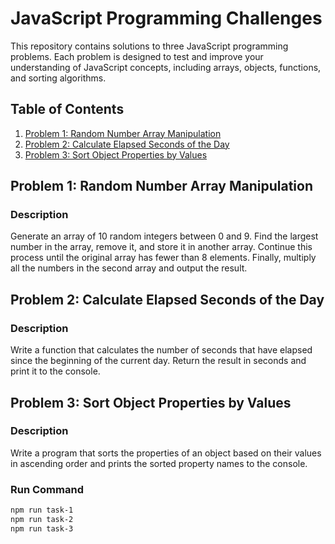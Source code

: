 # JavaScript Programming Challenges

This repository contains solutions to three JavaScript programming problems. Each problem is designed to test and improve your understanding of JavaScript concepts, including arrays, objects, functions, and sorting algorithms.

## Table of Contents

1. [Problem 1: Random Number Array Manipulation](#problem-1-random-number-array-manipulation)
2. [Problem 2: Calculate Elapsed Seconds of the Day](#problem-2-calculate-elapsed-seconds-of-the-day)
3. [Problem 3: Sort Object Properties by Values](#problem-3-sort-object-properties-by-values)

## Problem 1: Random Number Array Manipulation

### Description
Generate an array of 10 random integers between 0 and 9. Find the largest number in the array, remove it, and store it in another array. Continue this process until the original array has fewer than 8 elements. Finally, multiply all the numbers in the second array and output the result.

## Problem 2: Calculate Elapsed Seconds of the Day

### Description
Write a function that calculates the number of seconds that have elapsed since the beginning of the current day. Return the result in seconds and print it to the console.

## Problem 3: Sort Object Properties by Values

### Description
Write a program that sorts the properties of an object based on their values in ascending order and prints the sorted property names to the console.

### Run Command
```sh
npm run task-1
npm run task-2
npm run task-3
